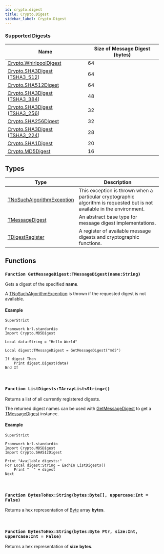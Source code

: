 ```yaml
---
id: crypto.digest
title: Crypto.Digest
sidebar_label: Crypto.Digest
---
```



### Supported Digests

| Name | Size of Message Digest (bytes) |
|---|---|
| [Crypto.WhirlpoolDigest](../crypto/crypto_whirlpooldigest.md)          | 64 |
| [Crypto.SHA3Digest](../crypto/crypto_sha3digest.md) ([TSHA3_512])  | 64 |
| [Crypto.SHA512Digest](../crypto/crypto_sha512digest.md)             | 64 |
| [Crypto.SHA3Digest](../crypto/crypto_sha3digest.md) ([TSHA3_384])  | 48 |
| [Crypto.SHA3Digest](../crypto/crypto_sha3digest.md) ([TSHA3_256])  | 32 |
| [Crypto.SHA256Digest](../crypto/crypto_sha256digest.md)             | 32 |
| [Crypto.SHA3Digest](../crypto/crypto_sha3digest.md) ([TSHA3_224])  | 28 |
| [Crypto.SHA1Digest](../crypto/crypto_sha1digest.md)               | 20 |
| [Crypto.MD5Digest](../crypto/crypto_md5digest.md)                | 16 |

[TSHA3_512]: ../crypto.sha3digest/tsha3_512
[TSHA3_384]: ../crypto.sha3digest/tsha3_384
[TSHA3_256]: ../crypto.sha3digest/tsha3_256
[TSHA3_224]: ../crypto.sha3digest/tsha3_224


## Types
| Type | Description |
|---|---|
| [TNoSuchAlgorithmException](../../crypto/crypto.digest/tnosuchalgorithmexception) | This exception is thrown when a particular cryptographic algorithm is requested but is not available in the environment. |
| [TMessageDigest](../../crypto/crypto.digest/tmessagedigest) | An abstract base type for message digest implementations. |
| [TDigestRegister](../../crypto/crypto.digest/tdigestregister) | A register of available message digests and cryptographic functions. |

## Functions

### `Function GetMessageDigest:TMessageDigest(name:String)`

Gets a digest of the specified <b>name</b>.

A [TNoSuchAlgorithmException](../../crypto/crypto.digest/tnosuchalgorithmexception) is thrown if the requested digest is not available.


#### Example
```blitzmax
SuperStrict

Framework brl.standardio
Import Crypto.MD5Digest

Local data:String = "Hello World"

Local digest:TMessageDigest = GetMessageDigest("md5")

If digest Then
	Print digest.Digest(data)
End If
```
<br/>

### `Function ListDigests:TArrayList<String>()`

Returns a list of all currently registered digests.

The returned digest names can be used with [GetMessageDigest](../../crypto/crypto.digest/#function-getmessagedigesttmessagedigestnamestring) to get a [TMessageDigest](../../crypto/crypto.digest/tmessagedigest) instance.


#### Example
```blitzmax
SuperStrict

Framework brl.standardio
Import Crypto.MD5Digest
Import Crypto.SHA512Digest

Print "Available digests:"
For Local digest:String = EachIn ListDigests()
	Print "  " + digest
Next
```
<br/>

### `Function BytesToHex:String(bytes:Byte[], uppercase:Int = False)`

Returns a hex representation of [Byte](../../brl/brl.blitz/#byte) array <b>bytes</b>.

<br/>

### `Function BytesToHex:String(bytes:Byte Ptr, size:Int, uppercase:Int = False)`

Returns a hex representation of <b>size</b> <b>bytes</b>.

<br/>

